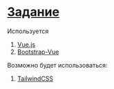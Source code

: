 # [Задание](./doc/Exercise.md)

Используется

1. [Vue.js](https://vuejs.org/guide/introduction.html)
1. [Bootstrap-Vue](https://bootstrap-vue.org/docs)

Возможно будет использоваться:

1. [TailwindCSS](https://tailwindcss.com/docs/installation)
